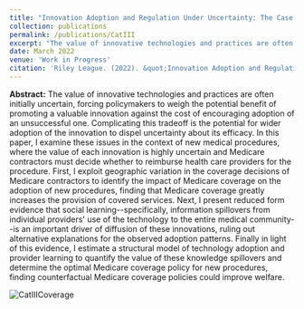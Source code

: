 ```yaml
---
title: "Innovation Adoption and Regulation Under Uncertainty: The Case of New Medical Procedures"
collection: publications
permalink: /publications/CatIII
excerpt: "The value of innovative technologies and practices are often initially uncertain, forcing policymakers to weigh the potential benefit of promoting a valuable innovation against the cost of encouraging adoption of an unsuccessful one. Complicating this tradeoff is the potential for wider adoption of the innovation to dispel uncertainty about its efficacy. In this paper, I examine these issues in the context of new medical procedures, where the value of each innovation is highly uncertain and Medicare contractors must decide whether to reimburse health care providers for the procedure. First, I exploit geographic variation in the coverage decisions of Medicare contractors to identify the impact of Medicare coverage on the adoption of new procedures, finding that Medicare coverage greatly increases the provision of covered services. Next, I present reduced form evidence that social learning--specifically, information spillovers from individual providers' use of the technology to the entire medical community--is an important driver of diffusion of these innovations, ruling out alternative explanations for the observed adoption patterns. Finally in light of this evidence, I estimate a structural model of technology adoption and provider learning to quantify the value of these knowledge spillovers and determine the optimal Medicare coverage policy for new procedures, finding counterfactual Medicare coverage policies could improve welfare."
date: March 2022
venue: 'Work in Progress'
citation: 'Riley League. (2022). &quot;Innovation Adoption and Regulation Under Uncertainty: The Case of New Medical Procedures&quot; Work in Progress.'
---
```


**Abstract:** The value of innovative technologies and practices are often initially uncertain, forcing policymakers to weigh the potential benefit of promoting a valuable innovation against the cost of encouraging adoption of an unsuccessful one. Complicating this tradeoff is the potential for wider adoption of the innovation to dispel uncertainty about its efficacy. In this paper, I examine these issues in the context of new medical procedures, where the value of each innovation is highly uncertain and Medicare contractors must decide whether to reimburse health care providers for the procedure. First, I exploit geographic variation in the coverage decisions of Medicare contractors to identify the impact of Medicare coverage on the adoption of new procedures, finding that Medicare coverage greatly increases the provision of covered services. Next, I present reduced form evidence that social learning--specifically, information spillovers from individual providers' use of the technology to the entire medical community--is an important driver of diffusion of these innovations, ruling out alternative explanations for the observed adoption patterns. Finally in light of this evidence, I estimate a structural model of technology adoption and provider learning to quantify the value of these knowledge spillovers and determine the optimal Medicare coverage policy for new procedures, finding counterfactual Medicare coverage policies could improve welfare.

![CatIIICoverage](https://rileyleague.github.io/images/catiii_coverage.png)
